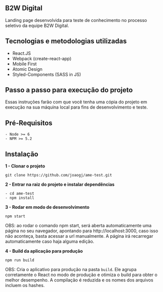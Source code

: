 ## B2W Digital

Landing page desenvolvida para teste de conhecimento no processo seletivo da equipe B2W Digital.

## Tecnologias e metodologias utilizadas
  * React.JS
  * Webpack (create-react-app)
  * Mobile First
  * Atomic Design
  * Styled-Components (SASS in JS)
  
## Passo a passo para execução do projeto

Essas instruções farão com que você tenha uma cópia do projeto em execução na sua máquina local para fins de desenvolvimento e teste.

## Pré-Requisitos
  ``` 
  - Node >= 6
  - NPM >= 5.2
 ```
    
## Instalação
  **1 - Clonar o projeto**
  ```
  git clone https://github.com/joaogj/ame-test.git
  ```
  
  **2 - Entrar na raiz do projeto e instalar dependências**
 ```
 - cd ame-test
 - npm install
 ```
  
  **3 - Rodar em modo de desenvolvimento**
  ```
  npm start
  ```
  
  OBS: ao rodar o comando npm start, será aberta automaticamente uma página no seu navegador, apontando para http://localhost:3000, caso isso não aconteça, basta acessar a url manualmente. A página irá recarregar automaticamente caso haja alguma edição.
    
  **4 - Build da aplicação para produção**
  ```
  npm run build
  ```
  
  OBS: Cria o aplicativo para produção na pasta `build`.
Ele agrupa corretamente o React no modo de produção e otimiza o build para obter o melhor desempenho.
A compilação é reduzida e os nomes dos arquivos incluem os hashes. <br>